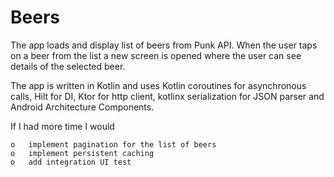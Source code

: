 # Beers
The app loads and display list of beers from Punk API. When the user taps on a beer from the list a new screen is opened where the user can see details of the selected beer.

The app is written in Kotlin and uses Kotlin coroutines for asynchronous calls, Hilt for DI, Ktor for http client, kotlinx serialization for JSON parser and Android Architecture Components.

If I had more time I would
  
    o	implement pagination for the list of beers
    o	implement persistent caching
    o	add integration UI test
